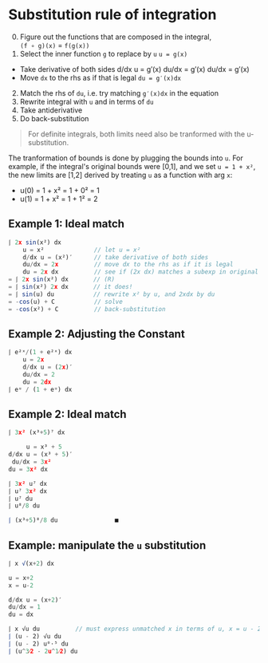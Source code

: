 # Substitution rule of integration

0. Figure out the functions that are composed in the integral,  
  `(f ∘ g)(x)` = `f(g(x))`
1. Select the inner function `g` to replace by `u`
   `u = g(x)`
  - Take derivative of both sides
    d/dx u = g′(x)
    du/dx = g′(x)
    du/dx = g′(x)
  - Move `dx` to the rhs as if that is legal
   `du = g′(x)dx`
2. Match the rhs of `du`, i.e. try matching `g′(x)dx` in the equation
3. Rewrite integral with `u` and in terms of `du`
4. Take antiderivative
5. Do back-substitution

>For definite integrals, both limits need also be tranformed with the u-substitution.

The tranformation of bounds is done by plugging the bounds into `u`. For example, if the integral's original bounds were [0,1], and we set `u = 1 + x²`, the new limits are [1,2] derived by treating `u` as a function with arg `x`:
- u(0) = 1 + x² = 1 + 0² = 1
- u(1) = 1 + x² = 1 + 1² = 2


## Example 1: Ideal match

```js
⎰ 2x sin(x²) dx
    u = x²              // let u = x²
    d/dx u = (x²)′      // take derivative of both sides
    du/dx = 2x          // move dx to the rhs as if it is legal
    du = 2x dx          // see if (2x dx) matches a subexp in original exp
= ⎰ 2x sin(x²) dx       // (R)
= ⎰ sin(x²) 2x dx       // it does!
= ⎰ sin(u) du           // rewrite x² by u, and 2xdx by du
= -cos(u) + C           // solve
= -cos(x²) + C          // back-substitution
```

## Example 2: Adjusting the Constant

```js
⎰ e²ˣ/(1 + e²ˣ) dx
    u = 2x
    d/dx u = (2x)′
    du/dx = 2
    du = 2dx
⎰ eᵘ / (1 + eᵘ) dx

```



## Example 2: Ideal match

```js
⎰ 3x² (x³+5)⁷ dx

     u = x³ + 5
d/dx u = (x³ + 5)′
 du/dx = 3x²
du = 3x² dx

⎰ 3x² u⁷ dx
⎰ u⁷ 3x² dx
⎰ u⁷ du
⎰ u⁸/8 du

⎰ (x³+5)⁸/8 du                ■
```

## Example: manipulate the `u` substitution

```js
⎰ x √(x+2) dx

u = x+2
x = u-2

d/dx u = (x+2)′
du/dx = 1
du = dx

⎰ x √u du          // must express unmatched x in terms of u, x = u - 2
⎰ (u - 2) √u du
⎰ (u - 2) u⁰⋅⁵ du
⎰ (u^3⁄2 - 2u^1⁄2) du

```
